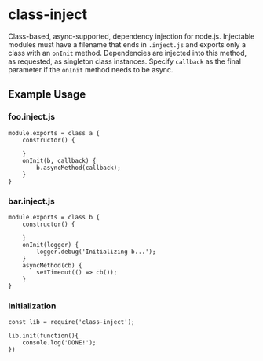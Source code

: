 # class-inject
Class-based, async-supported, dependency injection for node.js.  Injectable modules must have a filename that ends in `.inject.js` and exports only a class with an `onInit` method.  Dependencies are injected into this method, as requested, as singleton class instances.  Specify `callback` as the final parameter if the `onInit` method needs to be async.

## Example Usage

### foo.inject.js
```
module.exports = class a {
    constructor() {

    }
    onInit(b, callback) {
        b.asyncMethod(callback);
    }
}
```

### bar.inject.js
```
module.exports = class b {
    constructor() {

    }
    onInit(logger) {
        logger.debug('Initializing b...');
    }
    asyncMethod(cb) {
        setTimeout(() => cb());
    }
}
```

### Initialization
```
const lib = require('class-inject');

lib.init(function(){
    console.log('DONE!');
})
```

